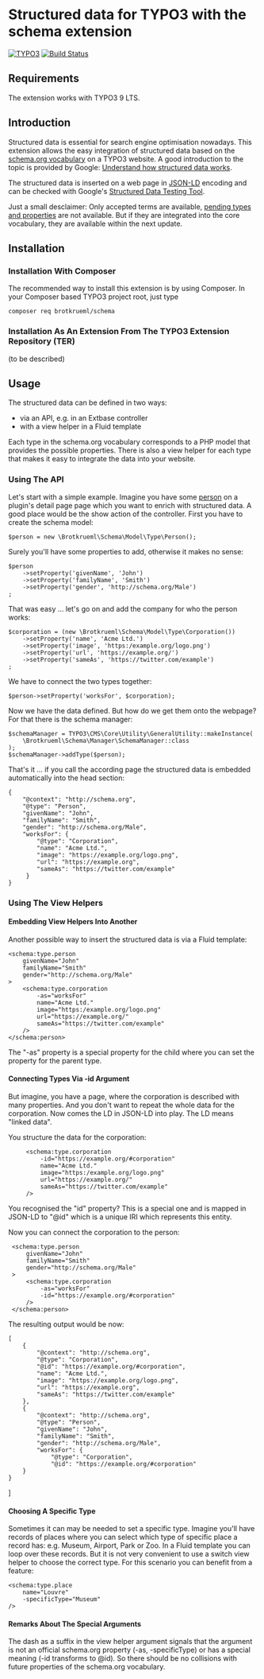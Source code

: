 # Structured data for TYPO3 with the schema extension

[![TYPO3](https://img.shields.io/badge/TYPO3-9%20LTS-orange.svg)](https://typo3.org/)
[![Build Status](https://travis-ci.org/brotkrueml/schema.svg?branch=master)](https://travis-ci.org/brotkrueml/schema)

## Requirements

The extension works with TYPO3 9 LTS.

## Introduction

Structured data is essential for search engine optimisation nowadays. This extension 
allows the easy integration of structured data based on the [schema.org vocabulary](https://schema.org/)
on a TYPO3 website. A good introduction to the topic is provided by Google:
[Understand how structured data works](https://developers.google.com/search/docs/guides/intro-structured-data). 

The structured data is inserted on a web page in [JSON-LD](https://json-ld.org/) encoding 
and can be checked with Google's [Structured Data Testing Tool](https://search.google.com/structured-data/testing-tool).

Just a small desclaimer: Only accepted terms are available, [pending types and 
properties](https://pending.schema.org/) are not available. But if they are integrated
into the core vocabulary, they are available within the next update.

## Installation

### Installation With Composer

The recommended way to install this extension is by using Composer. In your Composer based TYPO3 project root, just type

    composer req brotkrueml/schema

### Installation As An Extension From The TYPO3 Extension Repository (TER)

(to be described)

## Usage

The structured data can be defined in two ways:

- via an API, e.g. in an Extbase controller
- with a view helper in a Fluid template

Each type in the schema.org vocabulary corresponds to a PHP model that provides the possible properties.
There is also a view helper for each type that makes it easy to integrate the data into your website.

### Using The API

Let's start with a simple example. Imagine you have some [person](https://schema.org/Person)
on a plugin's detail page page which you want to enrich with structured data. A good
place would be the show action of the controller. First you have to create the schema model:

    $person = new \Brotkrueml\Schema\Model\Type\Person();

Surely you'll have some properties to add, otherwise it makes no sense:

    $person
        ->setProperty('givenName', 'John')
        ->setProperty('familyName', 'Smith')
        ->setProperty('gender', 'http://schema.org/Male')
    ;

That was easy ... let's go on and add the company for who the person works:

    $corporation = (new \Brotkrueml\Schema\Model\Type\Corporation())
        ->setProperty('name', 'Acme Ltd.')
        ->setProperty('image', 'https:/example.org/logo.png')
        ->setProperty('url', 'https://example.org/')
        ->setProperty('sameAs', 'https://twitter.com/example')
    ;

We have to connect the two types together:

    $person->setProperty('worksFor', $corporation);
    
Now we have the data defined. But how do we get them onto the webpage?
For that there is the schema manager:

    $schemaManager = TYPO3\CMS\Core\Utility\GeneralUtility::makeInstance(
        \Brotkrueml\Schema\Manager\SchemaManager::class
    );
    $schemaManager->addType($person);

That's it ... if you call the according page the structured data is embedded
automatically into the head section:

    {
        "@context": "http://schema.org",
        "@type": "Person",
        "givenName": "John",
        "familyName": "Smith",
        "gender": "http://schema.org/Male",
        "worksFor": {
            "@type": "Corporation",
            "name": "Acme Ltd.",
            "image": "https://example.org/logo.png",
            "url": "https://example.org",
            "sameAs": "https://twitter.com/example"
         }
    }

### Using The View Helpers
 
#### Embedding View Helpers Into Another
 
Another possible way to insert the structured data is via a Fluid template:
 
    <schema:type.person
        givenName="John"
        familyName="Smith"
        gender="http://schema.org/Male"
    >
        <schema:type.corporation
            -as="worksFor"
            name="Acme Ltd."
            image="https:/example.org/logo.png"
            url="https://example.org/"
            sameAs="https://twitter.com/example"
        />
    </schema:person>

The "-as" property is a special property for the child where you can set the property for
the parent type.

#### Connecting Types Via -id Argument

But imagine, you have a page, where the corporation is described with many properties. And you
don't want to repeat the whole data for the corporation. Now comes the LD in JSON-LD into play.
The LD means "linked data".

You structure the data for the corporation:

         <schema:type.corporation
             -id="https://example.org/#corporation"
             name="Acme Ltd."
             image="https:/example.org/logo.png"
             url="https://example.org/"
             sameAs="https://twitter.com/example"
         />

You recognised the "id" property? This is a special one and is mapped in JSON-LD to "@id"
which is a unique IRI which represents this entity.

Now you can connect the corporation to the person:

     <schema:type.person
         givenName="John"
         familyName="Smith"
         gender="http://schema.org/Male"
     >
         <schema:type.corporation
             -as="worksFor"
             -id="https://example.org/#corporation"
         />
     </schema:person>

The resulting output would be now:

    [
        {
            "@context": "http://schema.org",
            "@type": "Corporation",
            "@id": "https://example.org/#corporation",
            "name": "Acme Ltd.",
            "image": "https://example.org/logo.png",
            "url": "https://example.org",
            "sameAs": "https://twitter.com/example"
        },
        {
            "@context": "http://schema.org",
            "@type": "Person",
            "givenName": "John",
            "familyName": "Smith",
            "gender": "http://schema.org/Male",
            "worksFor": {
                "@type": "Corporation",
                "@id": "https://example.org/#corporation"
        }
    }
]

#### Choosing A Specific Type

Sometimes it can may be needed to set a specific type. Imagine you'll have records of places where you can select
which type of specific place a record has: e.g. Museum, Airport, Park or Zoo. In a Fluid template you can loop over these records.
But it is not very convenient to use a switch view helper to choose the correct type. For this scenario you can benefit from a
feature:

    <schema:type.place
        name="Louvre"
        -specificType="Museum"
    /> 

#### Remarks About The Special Arguments

The dash as a suffix in the view helper argument signals that the argument is not an official schema.org property (-as, -specificType)
or has a special meaning (-id transforms to @id). So there should be no collisions with future properties of the schema.org
vocabulary.
